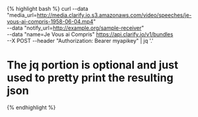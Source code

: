 {% highlight bash %}
curl --data "media_url=http://media.clarify.io.s3.amazonaws.com/video/speeches/je-vous-ai-compris-1958-06-04.mp4" \
     --data "notify_url=http://example.org/sample-receiver" \
     --data "name=Je Vous ai Compris" https://api.clarify.io/v1/bundles \
     --X POST --header "Authorization: Bearer myapikey" | jq '.'
# The jq portion is optional and just used to pretty print the resulting json
{% endhighlight %}